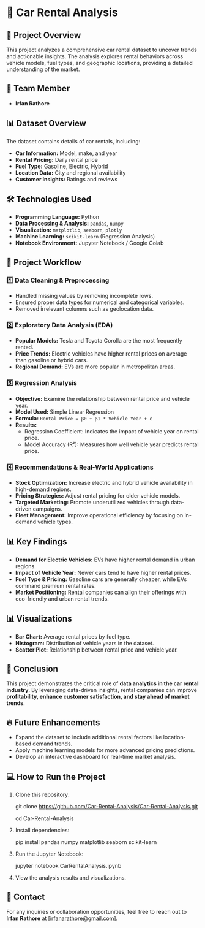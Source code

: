 # 🚗 Car Rental Analysis

## 📌 Project Overview
This project analyzes a comprehensive car rental dataset to uncover trends and actionable insights. The analysis explores rental behaviors across vehicle models, fuel types, and geographic locations, providing a detailed understanding of the market.

## 👥 Team Member
- **Irfan Rathore**

## 📊 Dataset Overview
The dataset contains details of car rentals, including:
- **Car Information:** Model, make, and year
- **Rental Pricing:** Daily rental price
- **Fuel Type:** Gasoline, Electric, Hybrid
- **Location Data:** City and regional availability
- **Customer Insights:** Ratings and reviews

## 🛠 Technologies Used
- **Programming Language:** Python
- **Data Processing & Analysis:** `pandas`, `numpy`
- **Visualization:** `matplotlib`, `seaborn`, `plotly`
- **Machine Learning:** `scikit-learn` (Regression Analysis)
- **Notebook Environment:** Jupyter Notebook / Google Colab

## 🚀 Project Workflow
### 1️⃣ Data Cleaning & Preprocessing
- Handled missing values by removing incomplete rows.
- Ensured proper data types for numerical and categorical variables.
- Removed irrelevant columns such as geolocation data.

### 2️⃣ Exploratory Data Analysis (EDA)
- **Popular Models:** Tesla and Toyota Corolla are the most frequently rented.
- **Price Trends:** Electric vehicles have higher rental prices on average than gasoline or hybrid cars.
- **Regional Demand:** EVs are more popular in metropolitan areas.

### 3️⃣ Regression Analysis
- **Objective:** Examine the relationship between rental price and vehicle year.
- **Model Used:** Simple Linear Regression
- **Formula:** `Rental Price = β0 + β1 * Vehicle Year + ε`
- **Results:**
  - Regression Coefficient: Indicates the impact of vehicle year on rental price.
  - Model Accuracy (R²): Measures how well vehicle year predicts rental price.

### 4️⃣ Recommendations & Real-World Applications
- **Stock Optimization:** Increase electric and hybrid vehicle availability in high-demand regions.
- **Pricing Strategies:** Adjust rental pricing for older vehicle models.
- **Targeted Marketing:** Promote underutilized vehicles through data-driven campaigns.
- **Fleet Management:** Improve operational efficiency by focusing on in-demand vehicle types.

## 📊 Key Findings
- **Demand for Electric Vehicles:** EVs have higher rental demand in urban regions.
- **Impact of Vehicle Year:** Newer cars tend to have higher rental prices.
- **Fuel Type & Pricing:** Gasoline cars are generally cheaper, while EVs command premium rental rates.
- **Market Positioning:** Rental companies can align their offerings with eco-friendly and urban rental trends.

## 📊 Visualizations
- **Bar Chart:** Average rental prices by fuel type.
- **Histogram:** Distribution of vehicle years in the dataset.
- **Scatter Plot:** Relationship between rental price and vehicle year.

## 🏁 Conclusion
This project demonstrates the critical role of **data analytics in the car rental industry**. By leveraging data-driven insights, rental companies can improve **profitability, enhance customer satisfaction, and stay ahead of market trends**.

## 🔥 Future Enhancements
- Expand the dataset to include additional rental factors like location-based demand trends.
- Apply machine learning models for more advanced pricing predictions.
- Develop an interactive dashboard for real-time market analysis.


## 💻 How to Run the Project
1. Clone this repository:

   git clone https://github.com/Car-Rental-Analysis/Car-Rental-Analysis.git

   cd Car-Rental-Analysis

2. Install dependencies:

   pip install pandas numpy matplotlib seaborn scikit-learn

3. Run the Jupyter Notebook:

   jupyter notebook CarRentalAnalysis.ipynb

4. View the analysis results and visualizations.

## 💎 Contact
For any inquiries or collaboration opportunities, feel free to reach out to **Irfan Rathore** at [irfanarathore@gmail.com].


